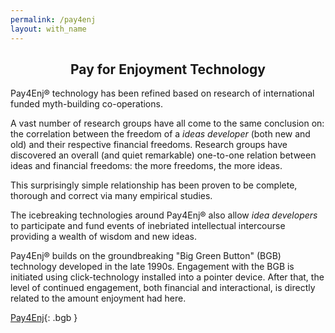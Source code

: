 ```yaml
---
permalink: /pay4enj
layout: with_name
---
```


## Pay for Enjoyment Technology

Pay4Enj&reg; technology has been refined based on research of international funded myth-building co-operations.

A vast number of research groups have all come to the same conclusion on: the correlation between the freedom of a *ideas developer* (both new and old) and their respective financial freedoms. Research groups have discovered an overall (and quiet remarkable) one-to-one relation between ideas and financial freedoms: the more freedoms, the more ideas.

This surprisingly simple relationship has been proven to be complete, thorough and correct via many empirical studies.

The icebreaking technologies around Pay4Enj&reg; also allow *idea developers* to participate and fund events of  inebriated intellectual intercourse providing a wealth of wisdom and new ideas.

Pay4Enj&reg; builds on the  groundbreaking "Big Green Button" (BGB) technology developed in the late 1990s. Engagement with the BGB is initiated using click-technology installed into a pointer device. After that, the level of continued engagement, both financial and interactional, is directly related to the amount enjoyment had here.


<style>
a.bgb {
   color: #eee;
   text-align: center;
   border: 2px solid green;
   background-color: #4CAF50;
   padding: 20px;
   width: 90%;
   margin-top: 30px;
   display: inline-block;
   border-radius: 8px;
   transition-duration: 0.4s;
}

a.bgb:hover {
  background-color: #4cee35;
}

h2 {
    text-align: center;
}

</style>

[Pay4Enj](https://www.paypal.com/donate/?hosted_button_id=SXBPWPT59LHFS){: .bgb }
